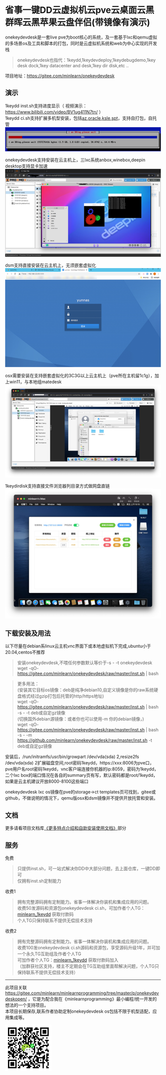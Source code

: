 
省事一键DD云虚拟机云pve云桌面云黑群晖云黑苹果云盘伴侣(带镜像有演示)
=====

onekeydevdesk是一套live pve为boot核心的系统，及一套基于lxc和qemu虚拟的多场景os及工具和脚本的打包，同时是云虚拟机系统和web为中心实现的开发栈  

> onekeydevdesk也指代：1keydd,1keydevdeploy,1keydebugdemo,1key desk dock,1key datacenter and desk,1key dir disk,etc ..

项目地址：https://gitee.com/minlearn/onekeydevdesk 

演示
-----

1keydd inst.sh支持进度显示（ 视频演示：https://www.bilibili.com/video/BV1ug411N7tn/ ）  
1keydd ci.sh支持扩展多机型安装，包括[az](p/az/),[oracle](p/orc/),[ksle](p/ks/),[spt](p/spt15g/)，支持自打包，自托管  
![](p/index/1keydd.png)

onekeydevdesk支持安装在云主机上，三lxc系统anbox,winebox,deepin desktop支持显卡加速
![](p/index/1keydevdesk.png)

dsm支持直接安装在云主机上，无须嵌套虚拟化
![](p/index/1keydevdeskdsm.jpg)

osx需要安装在支持嵌套虚拟化的3C3G以上云主机上（pve所在主机留1c1g），加上win11，与本地组matedesk
![](p/index/1keydevdeskosx.png)

1keydirdisk支持直接文件浏览器列目录方式做网盘直链
![](p/index/1keydirdisk.png)

下载安装及用法
-----

以下尽量在debian系linux云主机vnc界面下或本地虚拟机下完成,ubuntu小于20.04,centos不推荐

> 安装onekeydevdesk,不喂任何参数默认等价于-s - -t onekeydevdesk  
> wget -qO- https://gitee.com/minlearn/onekeydevdesk/raw/master/inst.sh | bash  

> 更多用法：  
> (安装其它目标os镜像：deb是纯净debian10,自定义镜像是你的raw系统硬盘格式经过gzip打包后托管的http/https地址)  
> wget -qO- https://gitee.com/minlearn/onekeydevdesk/raw/master/inst.sh | bash -s - -t deb或自定gz镜像  
> (切换国外debian源镜像：或者你也可以使用-m 你的debian镜像，)  
> wget -qO- https://gitee.com/minlearn/onekeydevdesk/raw/master/inst.sh | bash -s - -m https://github.com/minlearn/onekeydevdesk/raw/master/inst.sh -t deb或自定gz镜像  

安装后，/run/initramfs/usr/bin/growpart /dev/vda(sda) 2,resize2fs /dev/vda(sda) 2扩展磁盘空间,root密码1keydd，https://xxx:8006为pve口，pve用户名root密码1keydd，vnc客户端连接你机器的ip:8059，密码为1keydd，二个lxc box的端口情况在各自的summary页有写，默认密码都是root/1keydd，如果是云主机建议开放8000-8100这些端口  

onekeydevdesk lxc os镜像在pve的storage->ct templates页可找到，gitee或github，不做说明的情况下，qemu版osx和dsm镜像并不提供开放托管和安装。 

文档
-----

更多请看项目文档库[《更多特点介绍和自助安装使用文档》](p/docs/)部分


服务
-----

免费
> 只提供inst.sh，可一站式解决你DD中大部分问题，去上面仓库，一键DD即可  
> 仅拥有inst.sh定制能力  

收费1
> 拥有完整源码拥有定制能力。省事一体解决你装机和集成应用的问题。  
> 收费50发源码和资源包onekeydevdesk ci.sh，可加作者个人TG：[minlearn_1keydd](https://t.me/minlearn_1keydd) 获取付款码  
> 个人TG只保持联系不提供无偿技术支持  

收费2
> 拥有完整源码拥有定制能力。省事一体解决你装机和集成应用的问题。  
> 收费100发onekeydevdesk ci.sh源码和资源包，享受源码升级1年，并可加一个永久TG互助组及作者个人TG  
> 可加作者个人TG：[minlearn_1keydd](https://t.me/minlearn_1keydd) 获取付款码加入  
> （加群获社区支持，楼主不定期会在TG互助组里面帮解决问题，个人TG只保持联系不提供无偿技术支持）  


-----


此项目关联 https://gitee.com/minlearn/minlearnprogramming/tree/master/p/onekeydevdeskopen/ ，它是为配合我在《minlearnprogramming》最小编程/统一开发的想法的一个支持项目。  
本项目长期保存,联系作者协助定制onekeydevdesk os包括不限于机型适配，应用集成等。

![](p/index/logo123zd15sz150.png)


